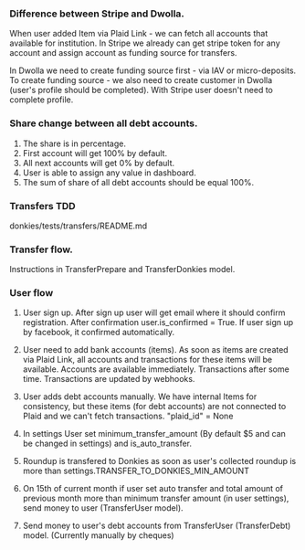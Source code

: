 ### Difference between Stripe and Dwolla.

When user added Item via Plaid Link - we can fetch all accounts that available for institution. In Stripe we already can get stripe token for any account and assign account as funding source for transfers.

In Dwolla we need to create funding source first - via IAV or micro-deposits.
To create funding source - we also need to create customer in Dwolla (user's profile should be completed). With Stripe user doesn't need to complete profile.

### Share change between all debt accounts.

1) The share is in percentage.
2) First account will get 100% by default.
3) All next accounts will get 0% by default.
4) User is able to assign any value in dashboard.
5) The sum of share of all debt accounts should be equal 100%.

### Transfers TDD
donkies/tests/transfers/README.md

### Transfer flow.
Instructions in TransferPrepare and TransferDonkies model.

### User flow

1) User sign up. After sign up user will get email where it should confirm registration. After confirmation user.is_confirmed = True. If user sign up by facebook, it confirmed automatically.

2) User need to add bank accounts (items). As soon as items are created via Plaid Link, all accounts and transactions for these items will be available. Accounts are available immediately. Transactions after some time. Transactions are updated by webhooks.

3) User adds debt accounts manually. We have internal Items for consistency, but these items (for debt accounts) are not connected to Plaid and we can't fetch transactions. "plaid_id" = None

4) In settings User set minimum_transfer_amount (By default $5 and can be changed in settings) and is_auto_transfer.

5) Roundup is transfered to Donkies as soon as user's collected roundup is more than settings.TRANSFER_TO_DONKIES_MIN_AMOUNT

6) On 15th of current month if user set auto transfer and total amount of previous month more than minimum transfer amount (in user settings), send money to user (TransferUser model).

7) Send money to user's debt accounts from TransferUser (TransferDebt) model. (Currently manually by cheques)
